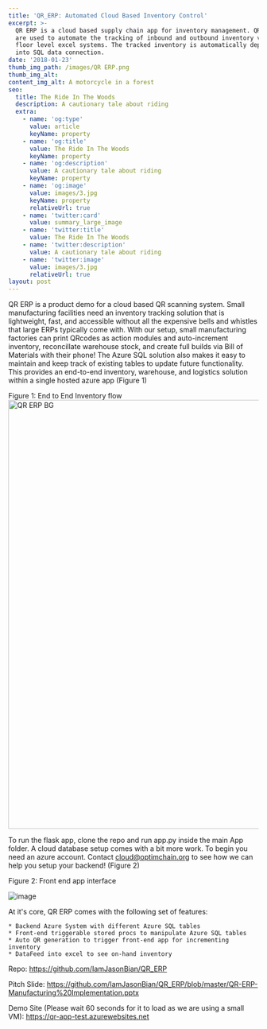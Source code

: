 ```yaml
---
title: 'QR_ERP: Automated Cloud Based Inventory Control'
excerpt: >-
  QR ERP is a cloud based supply chain app for inventory management. QR codes
  are used to automate the tracking of inbound and outbound inventory versus
  floor level excel systems. The tracked inventory is automatically deployed
  into SQL data connection.
date: '2018-01-23'
thumb_img_path: /images/QR ERP.png
thumb_img_alt: 
content_img_alt: A motorcycle in a forest
seo:
  title: The Ride In The Woods
  description: A cautionary tale about riding
  extra:
    - name: 'og:type'
      value: article
      keyName: property
    - name: 'og:title'
      value: The Ride In The Woods
      keyName: property
    - name: 'og:description'
      value: A cautionary tale about riding
      keyName: property
    - name: 'og:image'
      value: images/3.jpg
      keyName: property
      relativeUrl: true
    - name: 'twitter:card'
      value: summary_large_image
    - name: 'twitter:title'
      value: The Ride In The Woods
    - name: 'twitter:description'
      value: A cautionary tale about riding
    - name: 'twitter:image'
      value: images/3.jpg
      relativeUrl: true
layout: post
---
```

QR ERP is a product demo for a cloud based QR scanning system. Small manufacturing facilities need an inventory tracking solution that is lightweight, fast, and accessible without all the expensive bells and whistles that large ERPs typically come with. With our setup, small manufacturing factories can print QRcodes as action modules and auto-increment inventory, reconcillate warehouse stock, and create full builds via Bill of Materials with their phone! The Azure SQL solution also makes it easy to maintain and keep track of existing tables to update future functionality. This provides an end-to-end inventory, warehouse, and logistics solution within a single hosted azure app (Figure 1)

Figure 1: End to End Inventory flow
<img width="863" alt="QR ERP BG" src="https://user-images.githubusercontent.com/16582383/118562065-df697900-b720-11eb-9fa6-c8a76dfc289c.PNG">

To run the flask app, clone the repo and run app.py inside the main App folder. A cloud database setup comes with a bit more work. To begin you need an azure account. Contact cloud@optimchain.org to see how we can help you setup your backend! (Figure 2)

Figure 2: Front end app interface

![image](https://user-images.githubusercontent.com/16582383/118562976-974b5600-b722-11eb-85da-b22b557fa781.png)

At it's core, QR ERP comes with the following set of features:

    * Backend Azure System with different Azure SQL tables
    * Front-end triggerable stored procs to manipulate Azure SQL tables
    * Auto QR generation to trigger front-end app for incrementing inventory
    * DataFeed into excel to see on-hand inventory

Repo: <https://github.com/IamJasonBian/QR_ERP>

Pitch Slide: <https://github.com/IamJasonBian/QR_ERP/blob/master/QR-ERP-Manufacturing%20Implementation.pptx>

Demo Site (Please wait 60 seconds for it to load as we are using a small VM): <https://qr-app-test.azurewebsites.net>

